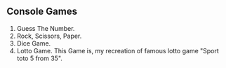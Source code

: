 ## Console Games

1. Guess The Number.
2. Rock, Scissors, Paper.
3. Dice Game.
4. Lotto Game.
	This Game is, my recreation of famous lotto game "Sport toto 5 from 35".
